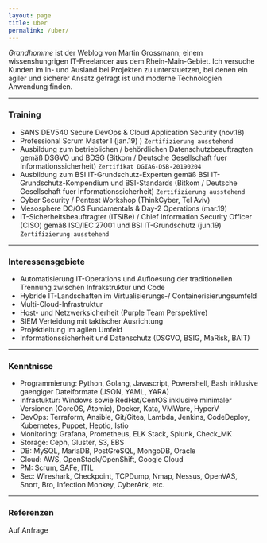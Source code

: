 ```yaml
---
layout: page
title: Uber
permalink: /uber/
---
```


_Grandhomme_ ist der Weblog von Martin Grossmann; einem wissenshungrigen IT-Freelancer aus dem Rhein-Main-Gebiet. Ich versuche Kunden im In- und Ausland bei Projekten zu unterstuetzen, bei denen ein agiler und sicherer Ansatz gefragt ist und moderne Technologien Anwendung finden.

---

### Training

- SANS DEV540 Secure DevOps & Cloud Application Security (nov.18)
- Professional Scrum Master I (jan.19) ) `Zertifizierung ausstehend`
- Ausbildung zum betrieblichen / behördlichen Datenschutzbeauftragten gemäß DSGVO und BDSG (Bitkom / Deutsche Gesellschaft fuer Informationssicherheit) `Zertifikat DGIAG-DSB-20190204`
- Ausbildung zum BSI IT-Grundschutz-Experten gemäß BSI IT-Grundschutz-Kompendium und BSI-Standards (Bitkom / Deutsche Gesellschaft fuer Informationssicherheit) `Zertifizierung ausstehend`
- Cyber Security / Pentest Workshop (ThinkCyber, Tel Aviv)
- Mesosphere DC/OS Fundamentals & Day-2 Operations (mar.19)
- IT-Sicherheitsbeauftragter (ITSiBe) / Chief Information Security Officer (CISO) gemäß ISO/IEC 27001 und BSI IT-Grundschutz (jun.19) `Zertifizierung ausstehend`

---

### Interessensgebiete

- Automatisierung IT-Operations und Aufloesung der traditionellen Trennung zwischen Infrakstruktur und Code
- Hybride IT-Landschaften im Virtualisierungs-/ Containerisierungsumfeld
- Multi-Cloud-Infrastruktur
- Host- und Netzwerksicherheit (Purple Team Perspektive)
- SIEM Verteidung mit taktischer Ausrichtung
- Projektleitung im agilen Umfeld
- Informationssicherheit und Datenschutz (DSGVO, BSIG, MaRisk, BAIT)

---

### Kenntnisse 

- Programmierung: Python, Golang, Javascript, Powershell, Bash inklusive gaengiger Dateiformate (JSON, YAML, YARA)
- Infrastuktur: Windows sowie RedHat/CentOS inklusive minimaler Versionen (CoreOS, Atomic), Docker, Kata, VMWare, HyperV 
- DevOps: Terraform, Ansible, Git/Gitea, Lambda, Jenkins, CodeDeploy, Kubernetes, Puppet, Heptio, Istio
- Monitoring: Grafana, Prometheus, ELK Stack, Splunk, Check_MK
- Storage: Ceph, Gluster, S3, EBS
- DB: MySQL, MariaDB, PostGreSQL, MongoDB, Oracle
- Cloud: AWS, OpenStack/OpenShift, Google Cloud
- PM: Scrum, SAFe, ITIL
- Sec: Wireshark, Checkpoint, TCPDump, Nmap, Nessus, OpenVAS, Snort, Bro, Infection Monkey, CyberArk, etc.

---

### Referenzen

Auf Anfrage





